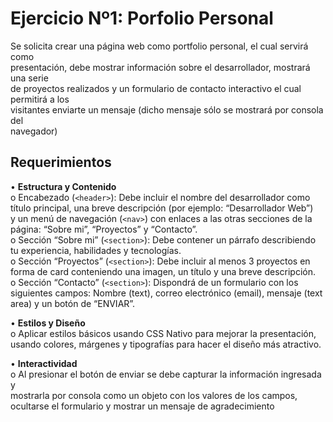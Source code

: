 # Ejercicio Nº1: Porfolio Personal

Se solicita crear una página web como portfolio personal, el cual servirá como  
presentación, debe mostrar información sobre el desarrollador, mostrará una serie  
de proyectos realizados y un formulario de contacto interactivo el cual permitirá a los  
visitantes enviarte un mensaje (dicho mensaje sólo se mostrará por consola del  
navegador)

## Requerimientos

• **Estructura y Contenido**  
o Encabezado (`<header>`): Debe incluir el nombre del desarrollador como  
título principal, una breve descripción (por ejemplo: “Desarrollador Web”)  
y un menú de navegación (`<nav>`) con enlaces a las otras secciones de la  
página: “Sobre mi”, “Proyectos” y “Contacto”.  
o Sección “Sobre mi” (`<section>`): Debe contener un párrafo describiendo  
tu experiencia, habilidades y tecnologías.  
o Sección “Proyectos” (`<section>`): Debe incluir al menos 3 proyectos en  
forma de card conteniendo una imagen, un título y una breve descripción.  
o Sección “Contacto” (`<section>`): Dispondrá de un formulario con los  
siguientes campos: Nombre (text), correo electrónico (email), mensaje (text  
area) y un botón de “ENVIAR”.

• **Estilos y Diseño**  
o Aplicar estilos básicos usando CSS Nativo para mejorar la presentación,  
usando colores, márgenes y tipografías para hacer el diseño más atractivo.

• **Interactividad**  
o Al presionar el botón de enviar se debe capturar la información ingresada y  
mostrarla por consola como un objeto con los valores de los campos,  
ocultarse el formulario y mostrar un mensaje de agradecimiento
